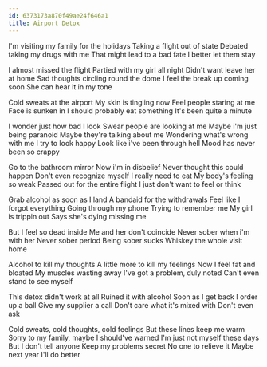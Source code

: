```yaml
---
id: 6373173a870f49ae24f646a1
title: Airport Detox
---
```


I'm visiting my family for the holidays
Taking a flight out of state
Debated taking my drugs with me
That might lead to a bad fate
I better let them stay
<!--more-->

I almost missed the flight
Partied with my girl all night
Didn't want leave her at home
Sad thoughts circling round the dome
I feel the break up coming soon 
She can hear it in my tone

Cold sweats at the airport
My skin is tingling now
Feel people staring at me
Face is sunken in 
I should probably eat something
It's been quite a minute

I wonder just how bad I look
Swear people are looking at me
Maybe i'm just being paranoid 
Maybe they're talking about me
Wondering what's wrong with me
I try to look happy
Look like i've been through hell
Mood has never been so crappy

Go to the bathroom mirror
Now i'm in disbelief 
Never thought this could happen 
Don't even recognize myself 
I really need to eat 
My body's feeling so weak
Passed out for the entire flight
I just don't want to feel or think

Grab alcohol as soon as I land
A bandaid for the withdrawals
Feel like I forgot everything
Going through my phone 
Trying to remember me 
My girl is trippin out
Says she's dying missing me

But I feel so dead inside 
Me and her don't coincide 
Never sober when i'm with her
Never sober period
Being sober sucks
Whiskey the whole visit home

Alcohol to kill my thoughts
A little more to kill my feelings
Now I feel fat and bloated
My muscles wasting away
I've got a problem, duly noted
Can't even stand to see myself

This detox didn't work at all
Ruined it with alcohol 
Soon as I get back I order up a ball
Give my supplier a call
Don't care what it's mixed with
Don't even ask

Cold sweats, cold thoughts, cold feelings
But these lines keep me warm
Sorry to my family, maybe I should've warned
I'm just not myself these days
But I don't tell anyone
Keep my problems secret
No one to relieve it 
Maybe next year I'll do better
